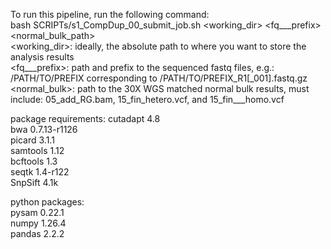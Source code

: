 To run this pipeline, run the following command:  
bash SCRIPTs/s1_CompDup_00_submit_job.sh <working_dir> <fq___prefix> <normal_bulk_path>  
<working_dir>: ideally, the absolute path to where you want to store the analysis results  
<fq___prefix>: path and prefix to the sequenced fastq files, e.g.: /PATH/TO/PREFIX corresponding to /PATH/TO/PREFIX_R1[_001].fastq.gz  
<normal_bulk>: path to the 30X WGS matched normal bulk results, must include: 05_add_RG.bam, 15_fin_hetero.vcf, and 15_fin___homo.vcf  

package requirements:
cutadapt 4.8  
     bwa 0.7.13-r1126  
  picard 3.1.1  
samtools 1.12  
bcftools 1.3  
   seqtk 1.4-r122  
 SnpSift 4.1k  

python packages:  
   pysam 0.22.1  
   numpy 1.26.4  
  pandas 2.2.2  

